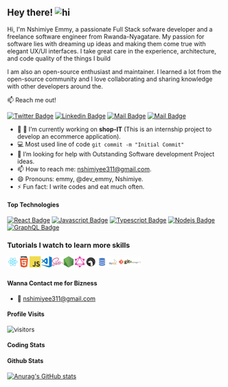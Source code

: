 ## Hey there! <img src="https://user-images.githubusercontent.com/1303154/88677602-1635ba80-d120-11ea-84d8-d263ba5fc3c0.gif" width="28px" alt="hi">

Hi, I'm Nshimiye Emmy, a passionate Full Stack sofware developer and a freelance software engineer from Rwanda-Nyagatare. My passion for software lies with dreaming up ideas and making them come true with elegant UX/UI interfaces. I take great care in the experience, architecture, and code quality of the things I build

I am also an open-source enthusiast and maintainer. I learned a lot from the open-source community and I love collaborating and sharing knowledge with other developers around the.

:mailbox: Reach me out!

[![Twitter Badge](https://img.shields.io/badge/-@Nshimiye-1ca0f1?style=flat&labelColor=1ca0f1&logo=twitter&logoColor=white&link=https://twitter.com/NshimiyeEmmy7)](https://twitter.com/NshimiyeEmmy7) [![Linkedin Badge](https://img.shields.io/badge/-Emmy-0e76a8?style=flat&labelColor=0e76a8&logo=linkedin&logoColor=white)](https://www.linkedin.com/in/nshimiye-emmy-4737b2185/) [![Mail Badge](https://img.shields.io/badge/-@nshimiye_250-e84393?style=flat&labelColor=e84393&logo=instagram&logoColor=white)](https://www.instagram.com/nshimiye_250/) [![Mail Badge](https://img.shields.io/badge/-emmy-c0392b?style=flat&labelColor=c0392b&logo=gmail&logoColor=white)](mailto:nshimiyee311@gmail.com)

<!-- TODO: Add last video link -->

- 🔭  🔭 I’m currently working on **shop-IT** (This is an internship project to develop an ecommerce application). 
- :computer: Most used line of code `git commit -m "Initial Commit"`
- 🤔 I’m looking for help with Outstanding Software development Project ideas.
- 📫 How to reach me: nshimiyee311@gmail.com.
- 😄 Pronouns: emmy, @dev_emmy, Nshimiye.
- ⚡ Fun fact: I write codes and eat much often.

#### Top Technologies

<!-- TODO: Make technologies links takes you to repositories -->

[![React Badge](https://img.shields.io/badge/-React-61DBFB?style=for-the-badge&labelColor=black&logo=react&logoColor=61DBFB)](#) [![Javascript Badge](https://img.shields.io/badge/-Javascript-F0DB4F?style=for-the-badge&labelColor=black&logo=javascript&logoColor=F0DB4F)](#) [![Typescript Badge](https://img.shields.io/badge/-Typescript-007acc?style=for-the-badge&labelColor=black&logo=typescript&logoColor=007acc)](#) [![Nodejs Badge](https://img.shields.io/badge/-Nodejs-3C873A?style=for-the-badge&labelColor=black&logo=node.js&logoColor=3C873A)](#) [![GraphQL Badge](https://img.shields.io/badge/-GraphQl-e535ab?style=for-the-badge&labelColor=black&logo=node.js&logoColor=e535ab)](#)

### Tutorials I watch to learn more skills

[<img align="left" alt="React" width="26px" src="https://raw.githubusercontent.com/github/explore/80688e429a7d4ef2fca1e82350fe8e3517d3494d/topics/react/react.png" />][reactplaylist]

[<img align="left" alt="HTML5" width="26px" src="https://raw.githubusercontent.com/github/explore/80688e429a7d4ef2fca1e82350fe8e3517d3494d/topics/html/html.png" />][htmltutorial]

[<img align="left" alt="JavaScript" width="26px" src="https://raw.githubusercontent.com/github/explore/80688e429a7d4ef2fca1e82350fe8e3517d3494d/topics/javascript/javascript.png" />][javascripttutorial]

[<img align="left" alt="Visual Studio Code" width="26px" src="https://raw.githubusercontent.com/github/explore/80688e429a7d4ef2fca1e82350fe8e3517d3494d/topics/visual-studio-code/visual-studio-code.png" />][vscodetutorial]

<img align="left" alt="Sass" width="26px" src="https://raw.githubusercontent.com/github/explore/80688e429a7d4ef2fca1e82350fe8e3517d3494d/topics/sass/sass.png" />

<img align="left" alt="Node.js" width="26px" src="https://raw.githubusercontent.com/github/explore/80688e429a7d4ef2fca1e82350fe8e3517d3494d/topics/nodejs/nodejs.png" />

<img align="left" alt="GraphQL" width="26px" src="https://raw.githubusercontent.com/github/explore/80688e429a7d4ef2fca1e82350fe8e3517d3494d/topics/graphql/graphql.png" />

<img align="left" alt="Deno" width="26px" src="https://raw.githubusercontent.com/github/explore/361e2821e2dea67711cde99c9c40ed357061cf27/topics/deno/deno.png" />

<img align="left" alt="SQL" width="26px" src="https://raw.githubusercontent.com/github/explore/80688e429a7d4ef2fca1e82350fe8e3517d3494d/topics/sql/sql.png" />

<img align="left" alt="MySQL" width="26px" src="https://raw.githubusercontent.com/github/explore/80688e429a7d4ef2fca1e82350fe8e3517d3494d/topics/mysql/mysql.png" />

<img align="left" alt="Git" width="26px" src="https://raw.githubusercontent.com/github/explore/80688e429a7d4ef2fca1e82350fe8e3517d3494d/topics/git/git.png" />

<img align="left" alt="MongoDB" width="26px" src="https://raw.githubusercontent.com/github/explore/80688e429a7d4ef2fca1e82350fe8e3517d3494d/topics/mongodb/mongodb.png" />

<br />
<br />

#### Wanna Contact me for Bizness

- :email: nshimiyee311@gmail.com


#### Profile Visits 

  ![visitors](https://visitor-badge.glitch.me/badge?page_id=nshimiyeemmy.nshimiyeemmy)

#### Coding Stats

<!--START_SECTION:waka-->
<!--END_SECTION:waka-->


#### Github Stats

[![Anurag's GitHub stats](https://github-readme-stats.vercel.app/api?username=nshimiyeemmy&theme=radical)](https://github.com/anuraghazra/github-readme-stats)




[reactplaylist]: https://www.youtube.com/watch?v=KxXXEL-k47Y&list=PLvXDmnBbOF7RnYiZvDwl2Pzcs2kfi10wd
[vscodetutorial]: https://www.youtube.com/watch?v=Bkie2ai8qeE&t=8s
[htmltutorial]: https://www.youtube.com/watch?v=VK6MXVxOsws&t=27s
[javascripttutorial]: https://www.youtube.com/watch?v=D-LHKvmX37E




